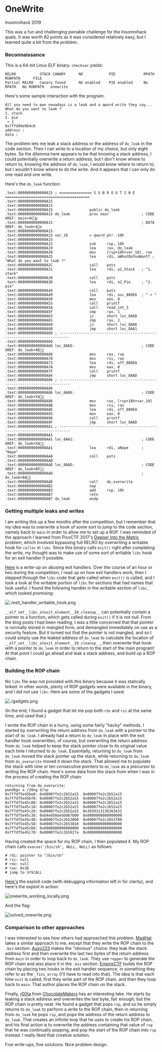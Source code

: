 # OneWrite

Insomnihack 2019

This was a fun and challenging pwnable challenge for the Insomnihack quals. It was worth 82 points as it was considered relatively easy, but I learned quite a bit from the problem.

### Reconnaissance

This is a 64-bit Linux ELF binary. `checksec` yields:

```
RELRO           STACK CANARY      NX            PIE             RPATH      RUNPATH      FILE
Partial RELRO   Canary found      NX enabled    PIE enabled     No RPATH   No RUNPATH   onewrite
```

Here's some sample interaction with the program:

```
All you need to pwn nowadays is a leak and a qword write they say...
What do you want to leak ?
1. stack
2. pie
 > 1
0x7ffd69e9b4c0
address :
data :
```

The problem lets me leak a stack address or the address of `do_leak` in the code section. Then I can write to a location of my choice, but only eight bytes. So the dilemma here appears to be that knowing a stack address, I could potentially overwrite a return address, but I don't know where to return to; knowing the address of `do_leak`, I would know where to return to, but I wouldn't know where to do the write. And it appears that I can only do one read and one write.


Here's the `do_leak` function:

```
.text:0000000000008A15 ; =============== S U B R O U T I N E =======================================
.text:0000000000008A15
.text:0000000000008A15
.text:0000000000008A15                 public do_leak
.text:0000000000008A15 do_leak         proc near               ; CODE XREF: main+4Cp
.text:0000000000008A15                                         ; DATA XREF: do_leak+4o
.text:0000000000008A15
.text:0000000000008A15 var_10          = qword ptr -10h
.text:0000000000008A15
.text:0000000000008A15                 sub     rsp, 18h
.text:0000000000008A19                 lea     rax, do_leak
.text:0000000000008A20                 mov     [rsp+18h+var_10], rax
.text:0000000000008A25                 lea     rdi, aWhatDoYouWantT ; "What do you want to leak ?"
.text:0000000000008A2C                 call    puts
.text:0000000000008A31                 lea     rdi, a1_Stack   ; "1. stack"
.text:0000000000008A38                 call    puts
.text:0000000000008A3D                 lea     rdi, a2_Pie     ; "2. pie"
.text:0000000000008A44                 call    puts
.text:0000000000008A49                 lea     rdi, asc_880E6  ; " > "
.text:0000000000008A50                 mov     eax, 0
.text:0000000000008A55                 call    printf
.text:0000000000008A5A                 call    read_int_3
.text:0000000000008A5F                 cmp     rax, 1
.text:0000000000008A63                 jz      short loc_8A6D
.text:0000000000008A65                 cmp     rax, 2
.text:0000000000008A69                 jz      short loc_8A86
.text:0000000000008A6B                 jmp     short loc_8AA1
.text:0000000000008A6D ; ---------------------------------------------------------------------------
.text:0000000000008A6D
.text:0000000000008A6D loc_8A6D:                               ; CODE XREF: do_leak+4Ej
.text:0000000000008A6D                 mov     rax, rsp
.text:0000000000008A70                 mov     rsi, rax
.text:0000000000008A73                 lea     rdi, off_880EA
.text:0000000000008A7A                 mov     eax, 0
.text:0000000000008A7F                 call    printf
.text:0000000000008A84                 jmp     short loc_8AAD
.text:0000000000008A86 ; ---------------------------------------------------------------------------
.text:0000000000008A86
.text:0000000000008A86 loc_8A86:                               ; CODE XREF: do_leak+54j
.text:0000000000008A86                 mov     rax, [rsp+18h+var_10]
.text:0000000000008A8B                 mov     rsi, rax
.text:0000000000008A8E                 lea     rdi, off_880EA
.text:0000000000008A95                 mov     eax, 0
.text:0000000000008A9A                 call    printf
.text:0000000000008A9F                 jmp     short loc_8AAD
.text:0000000000008AA1 ; ---------------------------------------------------------------------------
.text:0000000000008AA1
.text:0000000000008AA1 loc_8AA1:                               ; CODE XREF: do_leak+56j
.text:0000000000008AA1                 lea     rdi, aNope      ; "Nope"
.text:0000000000008AA8                 call    puts
.text:0000000000008AAD
.text:0000000000008AAD loc_8AAD:                               ; CODE XREF: do_leak+6Fj
.text:0000000000008AAD                                         ; do_leak+8Aj
.text:0000000000008AAD                 call    do_overwrite
.text:0000000000008AB2                 nop
.text:0000000000008AB3                 add     rsp, 18h
.text:0000000000008AB7                 retn
.text:0000000000008AB7 do_leak         endp
```

### Getting multiple leaks and writes

I am writing this up a few months after the competition, but I remember that my idea was to overwrite a hook of some sort to jump to the code section, namely back to `main` in order to allow me to set up a ROP. I was reminded of the approach I learned from PicoCTF 2017's [Deeper Into the Matrix](https://github.com/Sudoite/ctf-writeups/tree/master/PicoCTF2017/matrix-deeper) problem, which involved bypassing full RELRO by overwriting a writable hook for `calloc` in `libc`. Since this binary calls `exit()` right after completing the write, my thought was to make use of some sort of writable `libc` hook for an exit handler if possible.

[Here](https://binholic.blogspot.com/2017/05/notes-on-abusing-exit-handlers.html) is a write-up on abusing exit handlers. Over the course of an hour or two during the competition, I read up on how exit handlers work, then I stepped through the `libc` code that gets called when `exit()` is called, and I took a look at the writable portion of `libc` for sections that had names that look useful. I found the following handler in the writable section of `libc`, which looked promising:

![./exit_handler_writable_hook.png](./exit_handler_writable_hook.png)

`__elf_set__libc_atexit_element__IO_cleanup__` can potentially contain a pointer to a function, which gets called during `exit()` if it is not null. From the blog posts I had been reading, I was a little concerned that that pointer is normally stored in mangled form, and demangled immediately on use as a security feature. But it turned out that the pointer is not mangled, and so I could simply use the leaked address of `do_leak` to calculate the location of `__elf_set__libc_atexit_element__IO_cleanup__`, then overwrite that hook with a pointer to `do_leak` in order to return to the start of the main program! At that point I could go ahead and leak a stack address, and build up a ROP chain.

### Building the ROP chain

No `libc` file was not provided with this binary because it was statically linked. In other words, plenty of ROP gadgets were available in the binary, and I did not use `libc`. Here are some of the gadgets I used:

![./gadgets.png](./gadgets.png)

(In the end, I found a gadget that let me pop both `rdx` and `rsi` at the same time, and used that.)

I wrote the ROP chain in a hurry, using some fairly "hacky" methods. I started by overwriting the return address from `do_leak` with a pointer to the start of `do_leak`. I already had a return to `do_leak` in place with the exit handler hook overwritten, of course, but overwriting the return address from `do_leak` helped to keep the stack pointer close to its original value each time I returned to `do_leak`. Essentially, returning to `do_leak` from `do_leak` moved the stack pointer up the stack, while returning to `do_leak` from `do_overwrite` moved it down the stack. That allowed me to populate the stack with nine or ten consecutive pointers to `do_leak` as a precursor to writing the ROP chain. Here's some data from the stack from when I was in the process of creating the ROP chain:

```
returning from do_overwrite:
pwndbg> x /20xg $rsp
0x7ffdf5e45be8: 0x00007fe2c2b52a15  0x00007fe2c2b52a15
0x7ffdf5e45bf8: 0x00007fe2c2b52a15  0x00007fe2c2b52a15
0x7ffdf5e45c08: 0x00007fe2c2b52a15  0x00007fe2c2b52a15
0x7ffdf5e45c18: 0x00007fe2c2b52a15  0x00007fe2c2b52a15
0x7ffdf5e45c28: 0x00007fe2c2b52a15  0x3039313136303431
0x7ffdf5e45c38: 0xb4ed50aeddd67b00  0x0000000000000000
0x7ffdf5e45c48: 0x00007fe2c2b52060  0x00007fe2c2b53780
0x7ffdf5e45c58: 0x00007fe2c2b53810  0x0000000000000000
0x7ffdf5e45c68: 0x0000000000000000  0x0000000000000000
0x7ffdf5e45c78: 0x00007fe2c2b5927a  0x0000000000000000
```

Having created the space for my ROP chain, I then populated it. My ROP chain calls `execve('/bin/sh', NULL, NULL)` as follows:

```
# rdi: pointer to "/bin/sh"
# rsi: null
# rdx: null
# rax: 0x3b
# jump to SYSCALL
```

[Here's](./exploit-onewrite.py) the exploit code (with debugging information left in for clarity), and here's the exploit in action:

![onewrite_working_locally.png](./onewrite_working_locally.png)

And the flag:

![solved_onewrite.png](./solved_onewrite.png)

### Comparison to other approaches

I was interested to see how others had approached this problem. [MadHat](https://go-madhat.github.io/onewrite-writeup/) takes a similar approach to me, except that they write the ROP chain to the `.bss` section. [Auxy233](https://github.com/Auxy233/Writeups/blob/master/2019/2019-01-20-inso-hack.md#onewrite) makes the "obvious" choice: they leak the stack address first and then overwrite the last two bytes of the return address from `main` in order to loop back to `do_leak`. They use `ropper` to generate the ROP chain and also place it in the `.bss` section. [EmpireCTF](https://github.com/EmpireCTF/empirectf/blob/master/writeups/2019-01-19-Insomni-Hack-Teaser/README.md#onewrite) builds the ROP chain by placing two hooks in the exit handler sequence, in something they refer to as the `_fini_array` (I'll have to read into that). The idea is that each time `exit` is called, first they write part of the ROP chain, and then they loop back to `main`. That author places the ROP chain on the stack.

Finally, [r00ta](https://github.com/r00ta/myWriteUps/blob/master/InsomnihackTeaser2019/exploit.py) from [ChocolateMakers](https://ctftime.org/team/603) has an interesting take. He starts by leaking a stack address and overwrites the last byte, fair enough, but the ROP chain is pretty neat. He found a gadget that pops `rsp`, and so he simply returns to `do_leak` to perform a write to the ROP chain, then in returning from `do_leak` he pops `rsp`, and pops the address of the return address to `do_leak`. That creates an infinite loop that he uses to create his ROP chain, and his final action is to overwrite the address containing that value of `rsp` that he was continually popping, and pop the start of the ROP chain into `rsp` instead. I really liked that creative solution.

Five write-ups, five solutions. Nice problem design.
